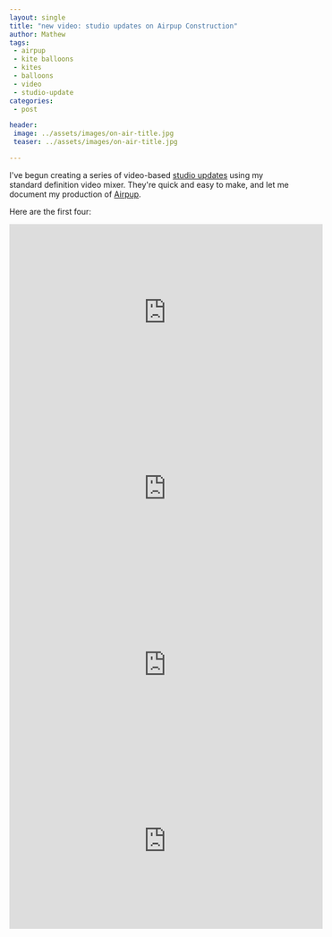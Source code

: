 ```yaml
---
layout: single
title: "new video: studio updates on Airpup Construction"
author: Mathew
tags:
 - airpup
 - kite balloons
 - kites
 - balloons
 - video
 - studio-update
categories:
 - post

header:
 image: ../assets/images/on-air-title.jpg
 teaser: ../assets/images/on-air-title.jpg 

---
```


I've begun creating a series of video-based [studio updates](/tags/studio-update) using my standard definition video mixer. They're quick and easy to make, and let me document my production of [Airpup](/tags/airpup).

Here are the first four: 

<iframe width="560" height="315" src="https://www.youtube-nocookie.com/embed/-O9QFKsfe_A" frameborder="0" allow="accelerometer; autoplay; encrypted-media; gyroscope; picture-in-picture" allowfullscreen></iframe>

<iframe width="560" height="315" src="https://www.youtube-nocookie.com/embed/o3Jkl-qOxcI" frameborder="0" allow="accelerometer; autoplay; encrypted-media; gyroscope; picture-in-picture" allowfullscreen></iframe>

<iframe width="560" height="315" src="https://www.youtube-nocookie.com/embed/7_j9oOl5f6k?rel=0" frameborder="0" allow="accelerometer; autoplay; encrypted-media; gyroscope; picture-in-picture" allowfullscreen></iframe>

<iframe width="560" height="315" src="https://www.youtube-nocookie.com/embed/gwQZwM9mO6w" frameborder="0" allow="accelerometer; autoplay; encrypted-media; gyroscope; picture-in-picture" allowfullscreen></iframe>